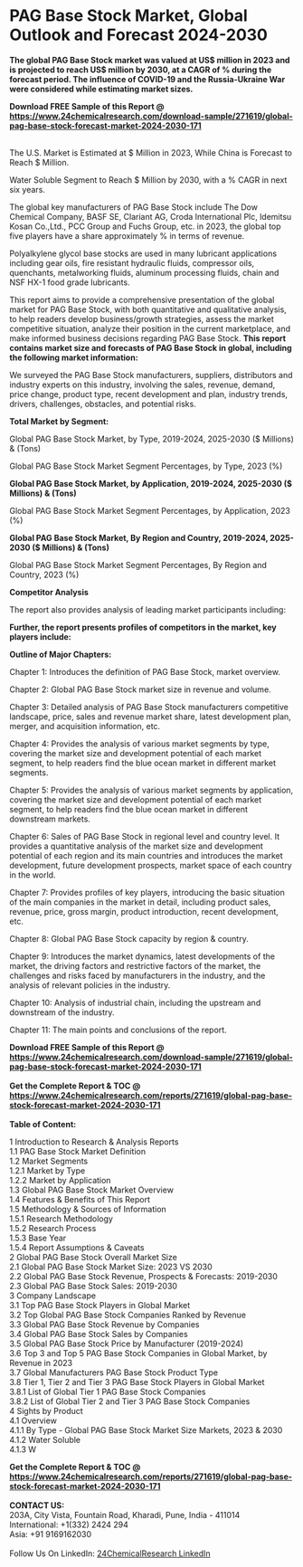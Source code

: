 <h1>PAG Base Stock Market, Global Outlook and Forecast 2024-2030</h1><p><strong>The global PAG Base Stock market was valued at US$ million in 2023 and is projected to reach US$ million by 2030, at a CAGR of % during the forecast period. The influence of COVID-19 and the Russia-Ukraine War were considered while estimating market sizes.</strong></p><p>
</p><p></p><div><b>Download FREE Sample of this Report @ 
            <a href="https://www.24chemicalresearch.com/download-sample/271619/global-pag-base-stock-forecast-market-2024-2030-171">
            https://www.24chemicalresearch.com/download-sample/271619/global-pag-base-stock-forecast-market-2024-2030-171</a></b></div><br><p>
The U.S. Market is Estimated at $ Million in 2023, While China is Forecast to Reach $ Million.</p><p>
Water Soluble Segment to Reach $ Million by 2030, with a % CAGR in next six years.</p><p>
The global key manufacturers of PAG Base Stock include The Dow Chemical Company, BASF SE, Clariant AG, Croda International Plc, ldemitsu Kosan Co.,Ltd., PCC Group and Fuchs Group, etc. in 2023, the global top five players have a share approximately % in terms of revenue.</p><p>
Polyalkylene glycol base stocks are used in many lubricant applications including gear oils, fire resistant hydraulic fluids, compressor oils, quenchants, metalworking fluids, aluminum processing fluids, chain and NSF HX-1 food grade lubricants.</p><p>
This report aims to provide a comprehensive presentation of the global market for PAG Base Stock, with both quantitative and qualitative analysis, to help readers develop business/growth strategies, assess the market competitive situation, analyze their position in the current marketplace, and make informed business decisions regarding PAG Base Stock. <strong>This report contains market size and forecasts of PAG Base Stock in global, including the following market information:</strong></p><p>
</p><p>
</p><p>We surveyed the PAG Base Stock manufacturers, suppliers, distributors and industry experts on this industry, involving the sales, revenue, demand, price change, product type, recent development and plan, industry trends, drivers, challenges, obstacles, and potential risks.</p><p>
<strong>Total Market by Segment:</strong></p><p>
Global PAG Base Stock Market, by Type, 2019-2024, 2025-2030 ($ Millions) &amp; (Tons)</p><p>
Global PAG Base Stock Market Segment Percentages, by Type, 2023 (%)</p><p>
</p><p>
</p><p><strong>Global PAG Base Stock Market, by Application, 2019-2024, 2025-2030 ($ Millions) &amp; (Tons)</strong></p><p>
Global PAG Base Stock Market Segment Percentages, by Application, 2023 (%)</p><p>
</p><p>
</p><p><strong>Global PAG Base Stock Market, By Region and Country, 2019-2024, 2025-2030 ($ Millions) &amp; (Tons)</strong></p><p>
Global PAG Base Stock Market Segment Percentages, By Region and Country, 2023 (%)</p><p>
</p><p>
</p><p><strong>Competitor Analysis</strong></p><p>
The report also provides analysis of leading market participants including:</p><p>
</p><p>
</p><p><strong>Further, the report presents profiles of competitors in the market, key players include:</strong></p><p>
</p><p>
</p><p><strong>Outline of Major Chapters:</strong></p><p>
Chapter 1: Introduces the definition of PAG Base Stock, market overview.</p><p>
Chapter 2: Global PAG Base Stock market size in revenue and volume.</p><p>
Chapter 3: Detailed analysis of PAG Base Stock manufacturers competitive landscape, price, sales and revenue market share, latest development plan, merger, and acquisition information, etc.</p><p>
Chapter 4: Provides the analysis of various market segments by type, covering the market size and development potential of each market segment, to help readers find the blue ocean market in different market segments.</p><p>
Chapter 5: Provides the analysis of various market segments by application, covering the market size and development potential of each market segment, to help readers find the blue ocean market in different downstream markets.</p><p>
Chapter 6: Sales of PAG Base Stock in regional level and country level. It provides a quantitative analysis of the market size and development potential of each region and its main countries and introduces the market development, future development prospects, market space of each country in the world.</p><p>
Chapter 7: Provides profiles of key players, introducing the basic situation of the main companies in the market in detail, including product sales, revenue, price, gross margin, product introduction, recent development, etc.</p><p>
Chapter 8: Global PAG Base Stock capacity by region &amp; country.</p><p>
Chapter 9: Introduces the market dynamics, latest developments of the market, the driving factors and restrictive factors of the market, the challenges and risks faced by manufacturers in the industry, and the analysis of relevant policies in the industry.</p><p>
Chapter 10: Analysis of industrial chain, including the upstream and downstream of the industry.</p><p>
Chapter 11: The main points and conclusions of the report.</p><div><b>Download FREE Sample of this Report @ 
            <a href="https://www.24chemicalresearch.com/download-sample/271619/global-pag-base-stock-forecast-market-2024-2030-171">
            https://www.24chemicalresearch.com/download-sample/271619/global-pag-base-stock-forecast-market-2024-2030-171</a></b></div><br><div><b>Get the Complete Report & TOC @ 
            <a href="https://www.24chemicalresearch.com/reports/271619/global-pag-base-stock-forecast-market-2024-2030-171">
            https://www.24chemicalresearch.com/reports/271619/global-pag-base-stock-forecast-market-2024-2030-171</a></b></div><br>
            <b>Table of Content:</b><p>1 Introduction to Research & Analysis Reports<br />
    1.1 PAG Base Stock Market Definition<br />
    1.2 Market Segments<br />
        1.2.1 Market by Type<br />
        1.2.2 Market by Application<br />
    1.3 Global PAG Base Stock Market Overview<br />
    1.4 Features & Benefits of This Report<br />
    1.5 Methodology & Sources of Information<br />
        1.5.1 Research Methodology<br />
        1.5.2 Research Process<br />
        1.5.3 Base Year<br />
        1.5.4 Report Assumptions & Caveats<br />
2 Global PAG Base Stock Overall Market Size<br />
    2.1 Global PAG Base Stock Market Size: 2023 VS 2030<br />
    2.2 Global PAG Base Stock Revenue, Prospects & Forecasts: 2019-2030<br />
    2.3 Global PAG Base Stock Sales: 2019-2030<br />
3 Company Landscape<br />
    3.1 Top PAG Base Stock Players in Global Market<br />
    3.2 Top Global PAG Base Stock Companies Ranked by Revenue<br />
    3.3 Global PAG Base Stock Revenue by Companies<br />
    3.4 Global PAG Base Stock Sales by Companies<br />
    3.5 Global PAG Base Stock Price by Manufacturer (2019-2024)<br />
    3.6 Top 3 and Top 5 PAG Base Stock Companies in Global Market, by Revenue in 2023<br />
    3.7 Global Manufacturers PAG Base Stock Product Type<br />
    3.8 Tier 1, Tier 2 and Tier 3 PAG Base Stock Players in Global Market<br />
        3.8.1 List of Global Tier 1 PAG Base Stock Companies<br />
        3.8.2 List of Global Tier 2 and Tier 3 PAG Base Stock Companies<br />
4 Sights by Product<br />
    4.1 Overview<br />
        4.1.1 By Type - Global PAG Base Stock Market Size Markets, 2023 & 2030<br />
        4.1.2 Water Soluble<br />
        4.1.3 W</p><div><b>Get the Complete Report & TOC @ 
            <a href="https://www.24chemicalresearch.com/reports/271619/global-pag-base-stock-forecast-market-2024-2030-171">
            https://www.24chemicalresearch.com/reports/271619/global-pag-base-stock-forecast-market-2024-2030-171</a></b></div><br><b>CONTACT US:</b><br>
            203A, City Vista, Fountain Road, Kharadi, Pune, India - 411014<br>
            International: +1(332) 2424 294<br>
            Asia: +91 9169162030 <br><br>
            Follow Us On LinkedIn: <a href="https://www.linkedin.com/company/24chemicalresearch/">24ChemicalResearch LinkedIn</a>